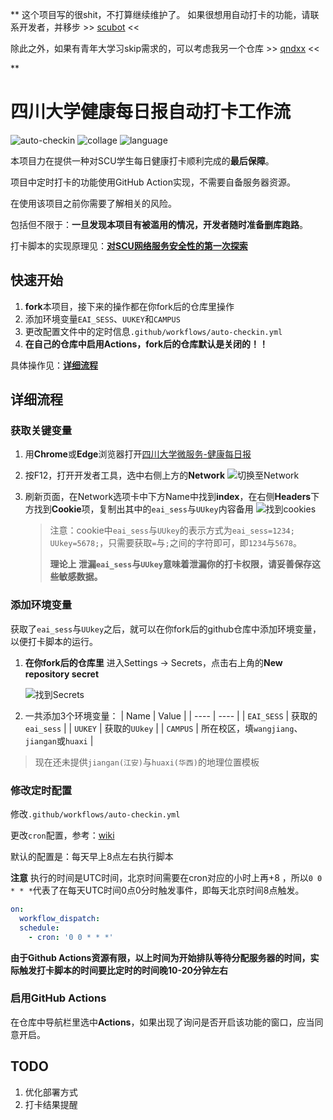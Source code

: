 
** 这个项目写的很shit，不打算继续维护了。
如果很想用自动打卡的功能，请联系开发者，并移步 >> [scubot](https://www.scubot.com) << 

除此之外，如果有青年大学习skip需求的，可以考虑我另一个仓库 >> [qndxx](https://github.com/hx-w/qdnxx) <<

**

# **四川大学健康每日报自动打卡工作流**

![auto-checkin](https://github.com/hx-w/scu-covid-auto-checkin/workflows/auto-checkin/badge.svg)
![collage](https://img.shields.io/badge/collage-SCU-ff69b4)
![language](https://img.shields.io/badge/language-Python3.9-yellow)

本项目力在提供一种对SCU学生每日健康打卡顺利完成的**最后保障**。

项目中定时打卡的功能使用GitHub Action实现，不需要自备服务器资源。

在使用该项目之前你需要了解相关的风险。

包括但不限于：**一旦发现本项目有被滥用的情况，开发者随时准备删库跑路**。

打卡脚本的实现原理见：[**对SCU网络服务安全性的第一次探索**](https://blog.hx-w.top/article/a44f/)

## 快速开始

1. **fork**本项目，接下来的操作都在你fork后的仓库里操作
2. 添加环境变量`EAI_SESS`、`UUKEY`和`CAMPUS`
3. 更改配置文件中的定时信息`.github/workflows/auto-checkin.yml`
4. **在自己的仓库中启用Actions，fork后的仓库默认是关闭的！！**

具体操作见：[**详细流程**](#详细流程)

## 详细流程

### 获取关键变量

1. 用**Chrome**或**Edge**浏览器打开[四川大学微服务-健康每日报](https://wfw.scu.edu.cn/ncov/wap/default/index)

2. 按F12，打开开发者工具，选中右侧上方的**Network** 
    ![切换至Network](https://ibed.csgowiki.top/image/fig-1.png)

3. 刷新页面，在Network选项卡中下方Name中找到**index**，在右侧**Headers**下方找到**Cookie**项，复制出其中的`eai_sess`与`UUkey`内容备用
    ![找到cookies](https://ibed.csgowiki.top/image/find-cookies.png)

    > 注意：cookie中`eai_sess`与`UUkey`的表示方式为`eai_sess=1234; UUkey=5678;`，只需要获取`=`与`;`之间的字符即可，即`1234`与`5678`。
    >
    > **理论上 泄漏`eai_sess`与`UUkey`意味着泄漏你的打卡权限，请妥善保存这些敏感数据。**

### 添加环境变量

获取了`eai_sess`与`UUkey`之后，就可以在你fork后的github仓库中添加环境变量，以便打卡脚本的运行。

1. **在你fork后的仓库里** 进入Settings -> Secrets，点击右上角的**New repository secret**

    ![找到Secrets](https://ibed.csgowiki.top/image/add_secrets.png)

2. 一共添加3个环境变量：
    | Name | Value |
    | ---- | ---- |
    | `EAI_SESS` | 获取的`eai_sess` |
    | `UUKEY` | 获取的`UUkey` |
    | `CAMPUS` | 所在校区，填`wangjiang`、`jiangan`或`huaxi` |

> 现在还未提供`jiangan(江安)`与`huaxi(华西)`的地理位置模板
### 修改定时配置

修改`.github/workflows/auto-checkin.yml`

更改`cron`配置，参考：[wiki](https://zh.wikipedia.org/wiki/Cron)

默认的配置是：每天早上8点左右执行脚本

**注意** 执行的时间是UTC时间，北京时间需要在cron对应的小时上再+8 ，所以`0 0 * * *`代表了在每天UTC时间0点0分时触发事件，即每天北京时间8点触发。

```yaml
on:
  workflow_dispatch:
  schedule:
    - cron: '0 0 * * *'
```

**由于Github Actions资源有限，以上时间为开始排队等待分配服务器的时间，实际触发打卡脚本的时间要比定时的时间晚10-20分钟左右**

### 启用GitHub Actions

在仓库中导航栏里选中**Actions**，如果出现了询问是否开启该功能的窗口，应当同意开启。

## TODO

1. 优化部署方式
2. 打卡结果提醒
